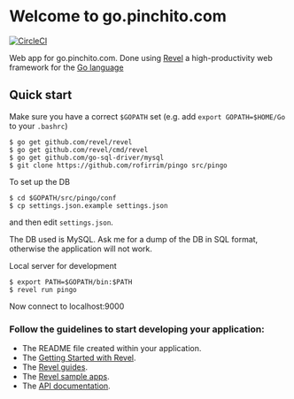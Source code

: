 # Welcome to go.pinchito.com

[![CircleCI](https://circleci.com/gh/rofirrim/pingo/tree/master.svg?style=svg)](https://circleci.com/gh/rofirrim/pingo/tree/master)

Web app for go.pinchito.com. Done using [Revel](http://revel.github.io/) a
high-productivity web framework for the [Go language](http://www.golang.org/) 

## Quick start

Make sure you have a correct `$GOPATH` set (e.g. add `export GOPATH=$HOME/Go` to your `.bashrc`)

    $ go get github.com/revel/revel
    $ go get github.com/revel/cmd/revel
    $ go get github.com/go-sql-driver/mysql
    $ git clone https://github.com/rofirrim/pingo src/pingo

To set up the DB

    $ cd $GOPATH/src/pingo/conf
    $ cp settings.json.example settings.json

and then edit `settings.json`.

The DB used is MySQL. Ask me for a dump of the DB in SQL format, otherwise
the application will not work.

Local server for development

    $ export PATH=$GOPATH/bin:$PATH
    $ revel run pingo

Now connect to localhost:9000

### Follow the guidelines to start developing your application:

* The README file created within your application.
* The [Getting Started with Revel](http://revel.github.io/tutorial/index.html).
* The [Revel guides](http://revel.github.io/manual/index.html).
* The [Revel sample apps](http://revel.github.io/samples/index.html).
* The [API documentation](https://godoc.org/github.com/revel/revel).
